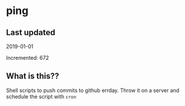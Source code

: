 # ping

## Last updated
2019-01-01

Incremented: 672

## What is this??
Shell scripts to push commits to github errday. Throw it on a server and schedule the script with `cron`
